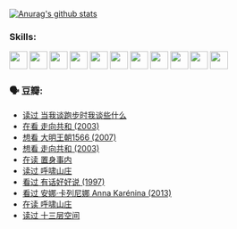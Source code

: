 
[![Anurag's github stats](https://github-readme-stats.vercel.app/api?username=w940853815)](https://github.com/anuraghazra/github-readme-stats)

### Skills:

<code><img height="32" src="https://cdn.jsdelivr.net/npm/simple-icons@v5/icons/python.svg"></code>
<code><img height="32" src="https://cdn.jsdelivr.net/npm/simple-icons@v5/icons/javascript.svg"></code>
<code><img height="32" src="https://cdn.jsdelivr.net/npm/simple-icons@v5/icons/django.svg"></code>
<code><img height="32" src="https://cdn.jsdelivr.net/npm/simple-icons@v5/icons/flask.svg"></code>
<code><img height="32" src="https://cdn.jsdelivr.net/npm/simple-icons@v5/icons/vuetify.svg"></code>
<code><img height="32" src="https://cdn.jsdelivr.net/npm/simple-icons@v5/icons/git.svg"></code>
<code><img height="32" src="https://cdn.jsdelivr.net/npm/simple-icons@v5/icons/docker.svg"></code>
<code><img height="32" src="https://cdn.jsdelivr.net/npm/simple-icons@v5/icons/postgresql.svg"></code>
<code><img height="32" src="https://cdn.jsdelivr.net/npm/simple-icons@v5/icons/elasticsearch.svg"></code>
<code><img height="32" src="https://cdn.jsdelivr.net/npm/simple-icons@v5/icons/macos.svg"></code>
<code><img height="32" src="https://cdn.jsdelivr.net/npm/simple-icons@v5/icons/linux.svg"></code>

### 🗣 豆瓣:

<!-- DOUBAN-ACTIVITIES:START -->
- [读过 当我谈跑步时我谈些什么](https://www.douban.com/people/136069238/status/3715422296/?_i=42104989)
- [在看 走向共和‎ (2003)](https://www.douban.com/people/136069238/status/3711470443/?_i=42104989)
- [想看 大明王朝1566‎ (2007)](https://www.douban.com/people/136069238/status/3710980213/?_i=42104989)
- [想看 走向共和‎ (2003)](https://www.douban.com/people/136069238/status/3710980002/?_i=42104989)
- [在读 置身事内](https://www.douban.com/people/136069238/status/3710472151/?_i=42104989)
- [读过 呼啸山庄](https://www.douban.com/people/136069238/status/3710470617/?_i=42104989)
- [看过 有话好好说‎ (1997)](https://www.douban.com/people/136069238/status/3709833172/?_i=42104989)
- [看过 安娜·卡列尼娜 Anna Karénina‎ (2013)](https://www.douban.com/people/136069238/status/3708942010/?_i=42104989)
- [在读 呼啸山庄](https://www.douban.com/people/136069238/status/3701626992/?_i=42104989)
- [读过 十三层空间](https://www.douban.com/people/136069238/status/3700755247/?_i=42104989)
<!-- DOUBAN-ACTIVITIES:END -->
<!--
**w940853815/w940853815** is a ✨ _special_ ✨ repository because its `README.md` (this file) appears on your GitHub profile.

Here are some ideas to get you started:

- 🔭 I’m currently working on ...
- 🌱 I’m currently learning ...
- 👯 I’m looking to collaborate on ...
- 🤔 I’m looking for help with ...
- 💬 Ask me about ...
- 📫 How to reach me: ...
- 😄 Pronouns: ...
- ⚡ Fun fact: ...
-->
